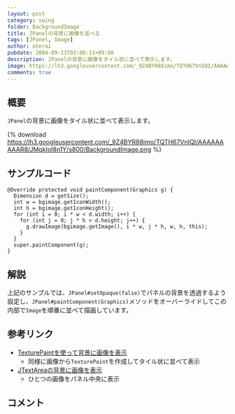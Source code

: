 ```yaml
---
layout: post
category: swing
folder: BackgroundImage
title: JPanelの背景に画像を並べる
tags: [JPanel, Image]
author: aterai
pubdate: 2004-09-13T03:00:13+09:00
description: JPanelの背景に画像をタイル状に並べて表示します。
image: https://lh3.googleusercontent.com/_9Z4BYR88imo/TQTH67VnIQI/AAAAAAAAAR8/JMqkIoI8n1Y/s800/BackgroundImage.png
comments: true
---
```

## 概要
`JPanel`の背景に画像をタイル状に並べて表示します。

{% download https://lh3.googleusercontent.com/_9Z4BYR88imo/TQTH67VnIQI/AAAAAAAAAR8/JMqkIoI8n1Y/s800/BackgroundImage.png %}

## サンプルコード
<pre class="prettyprint"><code>@Override protected void paintComponent(Graphics g) {
  Dimension d = getSize();
  int w = bgimage.getIconWidth();
  int h = bgimage.getIconHeight();
  for (int i = 0; i * w &lt; d.width; i++) {
    for (int j = 0; j * h &lt; d.height; j++) {
      g.drawImage(bgimage.getImage(), i * w, j * h, w, h, this);
    }
  }
  super.paintComponent(g);
}
</code></pre>

## 解説
上記のサンプルでは、`JPanel#setOpaque(false)`でパネルの背景を透過するよう設定し、`JPanel#paintComponent(Graphics)`メソッドをオーバーライドしてこの内部で`Image`を順番に並べて描画しています。

## 参考リンク
- [TexturePaintを使って背景に画像を表示](https://ateraimemo.com/Swing/TexturePaint.html)
    - 同様に画像から`TexturePaint`を作成してタイル状に並べて表示
- [JTextAreaの背景に画像を表示](https://ateraimemo.com/Swing/CentredBackgroundBorder.html)
    - ひとつの画像をパネル中央に表示

<!-- dummy comment line for breaking list -->

## コメント

